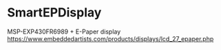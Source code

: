# SmartEPDisplay
MSP-EXP430FR6989 + E-Paper display https://www.embeddedartists.com/products/displays/lcd_27_epaper.php
